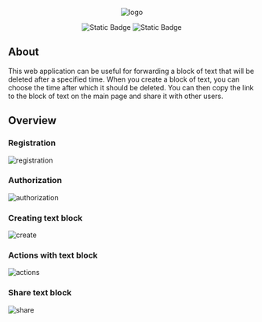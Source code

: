 <p align="center">
  <img src="https://i.ibb.co/QHdNXBN/logo.png" alt="logo" border="0">
</p>

<p align="center">
  <img alt="Static Badge" src="https://img.shields.io/badge/5.0.4-%23006400?style=flat&label=Django">
  <img alt="Static Badge" src="https://img.shields.io/badge/MIT-%2332CD32?style=flat&label=License">
</p>

## About
This web application can be useful for forwarding a block of text that will be deleted after a specified time. When you create a block of text, you can choose the time after which it should be deleted. You can then copy the link to the block of text on the main page and share it with other users.

## Overview
### Registration
![registration](https://github.com/ivanov-matvey/TShare/assets/143811480/f876dd16-b19f-4ef7-a6f4-6e0ea19e77e0)
### Authorization
![authorization](https://github.com/ivanov-matvey/TShare/assets/143811480/7371794e-358b-463a-ada5-d281cf17f2fe)
### Creating text block
![create](https://github.com/ivanov-matvey/TShare/assets/143811480/973e01cd-99dc-4217-ba09-c8d58e5293b1)
### Actions with text block
![actions](https://github.com/ivanov-matvey/TShare/assets/143811480/2682f423-ecd3-4737-88bb-ea31ab8c233a)
### Share text block
![share](https://github.com/ivanov-matvey/TShare/assets/143811480/9702c174-79af-4132-af10-212782a24e0a)
